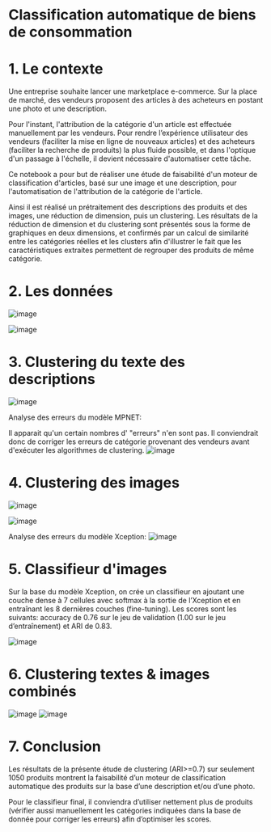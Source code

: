 # Classification automatique de biens de consommation


# 1. Le contexte

Une entreprise souhaite lancer une marketplace e-commerce. Sur la place de marché, des vendeurs proposent des articles à des acheteurs en postant une photo et une description.

Pour l'instant, l'attribution de la catégorie d'un article est effectuée manuellement par les vendeurs. Pour rendre l’expérience utilisateur des vendeurs (faciliter la mise en ligne de nouveaux articles) et des acheteurs (faciliter la recherche de produits) la plus fluide possible, et dans l'optique d'un passage à l'échelle, il devient nécessaire d'automatiser cette tâche.

Ce notebook a pour but de réaliser une étude de faisabilité d'un moteur de classification d'articles, basé sur une image et une description, pour l'automatisation de l'attribution de la catégorie de l'article.

Ainsi il est réalisé un prétraitement des descriptions des produits et des images, une réduction de dimension, puis un clustering. Les résultats de la réduction de dimension et du clustering sont présentés sous la forme de graphiques en deux dimensions, et confirmés par un calcul de similarité entre les catégories réelles et les clusters afin d'illustrer le fait que les caractéristiques extraites permettent de regrouper des produits de même catégorie.


# 2. Les données

![image](https://user-images.githubusercontent.com/108366684/195922110-3bbd390e-d180-4806-9579-8cfa820db935.png)

![image](https://user-images.githubusercontent.com/108366684/195922911-4036861e-2d4f-4334-afb3-7e212c31fe60.png)


# 3. Clustering du texte des descriptions

![image](https://user-images.githubusercontent.com/108366684/195923626-fdfc19fc-e80d-4d88-8276-7974d31086ee.png)

Analyse des erreurs du modèle MPNET:

Il apparait qu'un certain nombres d' "erreurs" n'en sont pas. Il conviendrait donc de corriger les erreurs de catégorie provenant des vendeurs avant d'exécuter les algorithmes de clustering.
![image](https://user-images.githubusercontent.com/108366684/195923958-617e4ce0-53f0-4b12-9ba8-15505574ad5f.png)


# 4. Clustering des images

![image](https://user-images.githubusercontent.com/108366684/195924586-842c31e1-32a3-4ee2-afbb-f84ded540de6.png)

![image](https://user-images.githubusercontent.com/108366684/195928187-8b1a357c-4f20-48eb-a969-576602b43bec.png)

Analyse des erreurs du modèle Xception:
![image](https://user-images.githubusercontent.com/108366684/195928895-00156af3-820e-4914-806a-ac6dfc63fbb6.png)


# 5. Classifieur d'images

Sur la base du modèle Xception, on crée un classifieur en ajoutant une couche dense à 7 cellules avec softmax à la sortie de l’Xception et en entraînant les 8 dernières couches (fine-tuning). Les scores sont les suivants:
accuracy de 0.76 sur le jeu de validation (1.00 sur le jeu d’entraînement) et ARI de 0.83.

![image](https://user-images.githubusercontent.com/108366684/195926071-8ab11034-a873-4f22-9d4a-8f8a60ec1d27.png)


# 6. Clustering textes & images combinés

![image](https://user-images.githubusercontent.com/108366684/195926741-7e0515b9-59bc-4670-8b56-2ab8452ecf45.png)
![image](https://user-images.githubusercontent.com/108366684/195926843-c09f04d6-4a39-48a7-816b-332032d615cd.png)


# 7. Conclusion

Les résultats de la présente étude de clustering (ARI>=0.7) sur seulement 1050 produits montrent la faisabilité d’un moteur de classification automatique des produits sur la base d’une description et/ou d’une photo.

Pour le classifieur final, il conviendra d’utiliser nettement  plus de produits (vérifier aussi manuellement les catégories indiquées dans la base de donnée pour corriger les erreurs) afin d’optimiser les scores.

